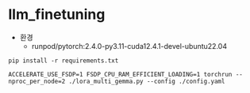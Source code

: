 # llm_finetuning

- 환경
  - runpod/pytorch:2.4.0-py3.11-cuda12.4.1-devel-ubuntu22.04

```
pip install -r requirements.txt
```

```
ACCELERATE_USE_FSDP=1 FSDP_CPU_RAM_EFFICIENT_LOADING=1 torchrun --nproc_per_node=2 ./lora_multi_gemma.py --config ./config.yaml
```
